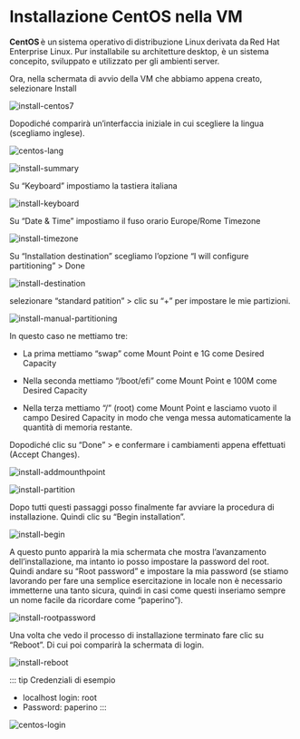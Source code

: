 # Installazione CentOS nella VM

**CentOS** è un sistema operativo di distribuzione Linux derivata da Red Hat Enterprise Linux. Pur installabile su architetture desktop, è un sistema concepito, sviluppato e utilizzato per gli ambienti server.

Ora, nella schermata di avvio della VM che abbiamo appena creato, selezionare Install

![install-centos7](../assets/install-centos7.png)

Dopodiché comparirà un’interfaccia iniziale in cui scegliere la lingua (scegliamo inglese).

![centos-lang](../assets/centos-lang.png)

![install-summary](../assets/install-summary.png)

Su “Keyboard” impostiamo la tastiera italiana 

![install-keyboard](../assets/install-keyboard.png)

Su “Date & Time” impostiamo il fuso orario Europe/Rome Timezone

![install-timezone](../assets/install-timezone.png)

Su “Installation destination” scegliamo l’opzione “I will configure partitioning” > Done

![install-destination](../assets/install-destination.png)

selezionare “standard patition” > clic su “+” per impostare le mie partizioni.

![install-manual-partitioning](../assets/install-manual-partitioning.png)

In questo caso ne mettiamo tre: 

* La prima mettiamo “swap” come Mount Point e 1G come Desired Capacity 

* Nella seconda mettiamo “/boot/efi” come Mount Point e 100M come Desired Capacity 

* Nella terza mettiamo “/” (root) come Mount Point e lasciamo vuoto il campo Desired Capacity in modo che venga messa automaticamente la quantità di memoria restante.

Dopodiché clic su “Done” > e confermare i cambiamenti appena effettuati (Accept Changes). 

![install-addmounthpoint](../assets/install-addmounthpoint.png)

![install-partition](../assets/install-partition.png)

Dopo tutti questi passaggi posso finalmente far avviare la procedura di installazione. Quindi clic su “Begin installation”. 

![install-begin](../assets/install-begin.png)

A questo punto apparirà la mia schermata che mostra l’avanzamento dell’installazione, ma intanto io posso impostare la password del root. Quindi andare su “Root password” e impostare la mia password (se stiamo lavorando per fare una semplice esercitazione in locale non è necessario immetterne una tanto sicura, quindi in casi come questi inseriamo sempre un nome facile da ricordare come “paperino”). 

![install-rootpassword](../assets/install-rootpass.png)

Una volta che vedo il processo di installazione terminato fare clic su “Reboot”. Di cui poi comparirà la schermata di login.

![install-reboot](../assets/install-reboot.png)

::: tip Credenziali di esempio
+ localhost login: root 
+ Password: paperino 
:::

![centos-login](../assets/centos-login.png)

<!--
> Gli [alias](https://alvinalexander.com/blog/post/linux-unix/create-aliases) non sono altro che metodi alternativi per chiamare un comando.<br>
> ad esempio con `alias search=grep` d'ora in poi grep si chiamerà anche search! (all'interno della sessione a meno che non sia specificato nel file sopra citato)


## nano & .bash_profile
nano è un **editor** di testi completamente text based e minimale, non offre molte funzionalità, ma è comodo per scrivere linee di **configurazione** in giro per il File System.
```sh
nano ~/.bash_profile # apre il file contenente alcune configurazioni di bash
source ~/.bash_profile # Carica le impostazioni contenute nel .bash_profile senza dover chiudere e riaprire il terminale
```
> `~` Identifica il path assoluto per accedere alla home dell'utente della sessione bash.
:::warning
Con `su` si può accedere ad altri utenti dentro la sessione bash, **non è la stessa cosa di cambiare utente** quando si fa il reboot del pc, si parla appunto di un envinronment fine a se stesso, ovvero all'interno del terminale.
:::

![bash-screenshots-05](../assets/bash-screenshots-05.png)
![bash-screenshots-06](../assets/bash-screenshots-06.png)

Ora all'inizio di ogni sessione comparirà un messaggio di benvenuto

## Le variabili
```sh
# ~/.bash_profile
export USER="handgull"
```
```sh
echo $USER # Stamperà a video "handgull"
```

### Bonus: Pixel-art
Se può interessare ho fatto delle variabili che messe nel `~/.bash_profile` forniscono delle pixel art, clicca [qui](./pixel-art)!

### Variabili di ambiente
Bash ci fornisce alcune variabili già valorizzate, come ad esempio `$PS1` o `'$HOME`:
```sh
echo $PS1 # Stampa il valore della variabile che si occupa della shell prompt
export PS1="$ " # Modifica la shell prompt, CONSIGLIO: da sperimentare da terminale, per modificare solo la sessione corrente
echo $HOME # Stampa il path assoluto associato alla home dell'utente
echo $PATH # Stampa la lista di tutti i PATH degli eseguibili.
env # Stampa a video ogni variabile d'ambiente, con il valore associato
```

![bash-screenshots-08](../assets/bash-screenshots-08.png)

> Anche in questo screen si può notare come $PS1 sia stata modificata di valore, portando ad una modifica della shell prompt<br>
> Come potete vedere evidenziato in **rosso** è anche presente il path `/bin`, proviamo a non sottointenderlo:
```sh
/bin/pwd # Lancia il comando pwd specificando il path assoluto, che è implicito grazie a $PATH
```
```sh
# ~/.bash_profile
export PATH=<nuovo_path_assoluto>:$PATH # Aggiunge un path ai PATH degli eseguibili accessibili direttamente da Bash
# NOTA: il carattere : separa i path gli uni dagli altri
```
::: tip
Questo è utile quando ad esempio vi è un eseguibile con path `/directory/eseguibile` e si vuole rendere l'eseguibile **accessibile** da qualunque path specificandone solo il nome (in questo caso "eseguibile")
:::
-->